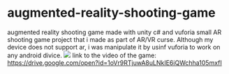 # augmented-reality-shooting-game
augmented reality shooting game made with unity c# and vuforia
small AR shooting game project that i made as part of AR/VR curse.
Although my device does not support ar, i was manipulate it by usinf vuforia to work on any android divice.
![](ar-gif.gif)
link to the video of the game:
https://drive.google.com/open?id=1oVr9RTjuwA8uLNkIE6iQWchha105mxfI

